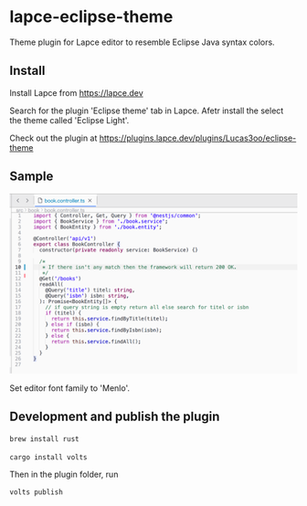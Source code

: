 # lapce-eclipse-theme
Theme plugin for Lapce editor to resemble Eclipse Java syntax colors. 

## Install
Install Lapce from https://lapce.dev

Search for the plugin 'Eclipse theme' tab in Lapce. Afetr install the select the theme called 'Eclipse Light'.

Check out the plugin at https://plugins.lapce.dev/plugins/Lucas3oo/eclipse-theme

## Sample

![alt](./assets/sample-screenshot.png)

Set editor font family to 'Menlo'.

## Development and publish the plugin

```console
brew install rust

cargo install volts
```

Then in the plugin folder, run

```console
volts publish
```
